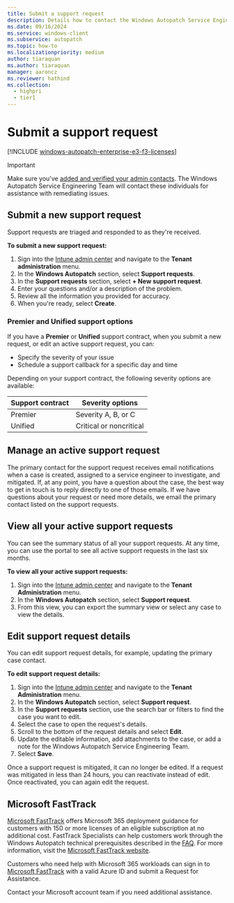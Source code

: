```yaml
---
title: Submit a support request
description: Details how to contact the Windows Autopatch Service Engineering Team and submit support requests
ms.date: 09/16/2024
ms.service: windows-client
ms.subservice: autopatch
ms.topic: how-to
ms.localizationpriority: medium
author: tiaraquan
ms.author: tiaraquan
manager: aaroncz
ms.reviewer: hathind
ms.collection:
  - highpri
  - tier1
---
```


# Submit a support request

[!INCLUDE [windows-autopatch-enterprise-e3-f3-licenses](../includes/windows-autopatch-enterprise-e3-f3-licenses.md)]

> [!IMPORTANT]
> Make sure you've [added and verified your admin contacts](../deploy/windows-autopatch-admin-contacts.md). The Windows Autopatch Service Engineering Team will contact these individuals for assistance with remediating issues.

## Submit a new support request

Support requests are triaged and responded to as they're received.

**To submit a new support request:**

1. Sign into the [Intune admin center](https://go.microsoft.com/fwlink/?linkid=2109431) and navigate to the **Tenant administration** menu.
1. In the **Windows Autopatch** section, select **Support requests**.
1. In the **Support requests** section, select **+ New support request**.
1. Enter your questions and/or a description of the problem.
1. Review all the information you provided for accuracy.
1. When you're ready, select **Create**.

### Premier and Unified support options

If you have a **Premier** or **Unified** support contract, when you submit a new request, or edit an active support request, you can:

- Specify the severity of your issue
- Schedule a support callback for a specific day and time

Depending on your support contract, the following severity options are available:

| Support contract | Severity options |
| ----- | ----- |
| Premier | Severity A, B, or C |
| Unified | Critical or noncritical |

## Manage an active support request

The primary contact for the support request receives email notifications when a case is created, assigned to a service engineer to investigate, and mitigated. If, at any point, you have a question about the case, the best way to get in touch is to reply directly to one of those emails. If we have questions about your request or need more details, we email the primary contact listed on the support requests.

## View all your active support requests

You can see the summary status of all your support requests. At any time, you can use the portal to see all active support requests in the last six months.

**To view all your active support requests:**

1. Sign into the [Intune admin center](https://go.microsoft.com/fwlink/?linkid=2109431) and navigate to the **Tenant Administration** menu.
1. In the **Windows Autopatch** section, select **Support request**.
1. From this view, you can export the summary view or select any case to view the details.

## Edit support request details

You can edit support request details, for example, updating the primary case contact.

**To edit support request details:**

1. Sign into the [Intune admin center](https://go.microsoft.com/fwlink/?linkid=2109431) and navigate to the **Tenant Administration** menu.
1. In the **Windows Autopatch** section, select **Support request**.
1. In the **Support requests** section, use the search bar or filters to find the case you want to edit.
1. Select the case to open the request's details.
1. Scroll to the bottom of the request details and select **Edit**.
1. Update the editable information, add attachments to the case, or add a note for the Windows Autopatch Service Engineering Team.
1. Select **Save**.

Once a support request is mitigated, it can no longer be edited. If a request was mitigated in less than 24 hours, you can reactivate instead of edit. Once reactivated, you can again edit the request.

## Microsoft FastTrack

[Microsoft FastTrack](https://www.microsoft.com/fasttrack) offers Microsoft 365 deployment guidance for customers with 150 or more licenses of an eligible subscription at no additional cost. FastTrack Specialists can help customers work through the Windows Autopatch technical prerequisites described in the [FAQ](../overview/windows-autopatch-faq.yml). For more information, visit the [Microsoft FastTrack website](https://www.microsoft.com/fasttrack?rtc=1).

Customers who need help with Microsoft 365 workloads can sign in to [Microsoft FastTrack](https://fasttrack.microsoft.com/) with a valid Azure ID and submit a Request for Assistance.

Contact your Microsoft account team if you need additional assistance.
